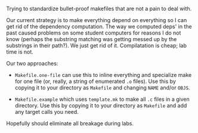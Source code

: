Trying to standardize bullet-proof makefiles that are not a pain to
deal with.

Our current strategy is to make everything depend on everything so I
can get rid of the dependency computation.  The way we computed deps'
in the past caused problems on some student computers for reasons I do
not know (perhaps the substring matching was getting messed up by the
substrings in their path?).  We just get rid of it.  Compilatation is
cheap; lab time is not.

Our two approaches:

 - `Makefile.one-file` can use this to inline everything and specialize make
    for one file (or, really, a string of enumerated `.o` files).   Use this
    by copying it to your directory as `Makefile` and changing `NAME` and/or 
    `OBJS`.

 - `Makefile.example` which uses `template.mk` to make all `.c` files in a given
    directory.  Use this by copying it to your directory as `Makefile` and add any
    target calls you need.

Hopefully should eliminate all breakage during labs.
